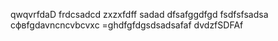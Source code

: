 qwqvrfdaD
frdcsadcd
zxzxfdff
sadad
dfsafggdfgd
fsdfsfsadsa
сфвfgdavncncvbcvxc
=ghdfgfdgsdsadsafaf
dvdzfSDFAf
